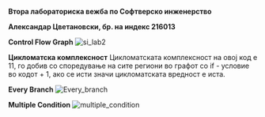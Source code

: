 **Втора лабораториска вежба по Софтверско инженерство**

**Александар Цветановски, бр. на индекс 216013**


**Control Flow Graph**
![si_lab2](https://github.com/aleksous08/SI_2023_lab2_216013/assets/92854794/70aa9d74-03ba-4ecd-984e-b55126421c29)

**Цикломатска комплексност**
Цикломатската комплексност на овој код е 11, го добив со споредување на сите региони во графот со if - условие во кодот + 1, ако се исти значи цикломатската вредност е иста.

**Every Branch**
![Every_branch](https://github.com/aleksous08/SI_2023_lab2_216013/assets/92854794/bad995e9-7684-49cf-8fe5-7f121a51cd01)

**Multiple Condition**
![multiple_condition](https://github.com/aleksous08/SI_2023_lab2_216013/assets/92854794/cdf9b9a5-ad83-40ac-bc26-a6b4f37d7fc5)
